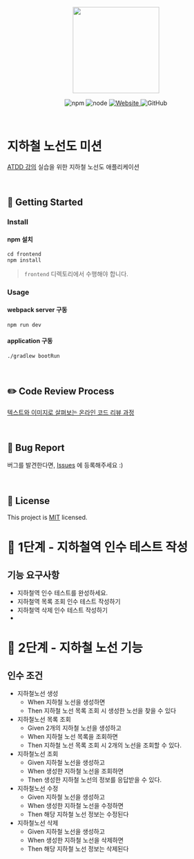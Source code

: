 <p align="center">
    <img width="200px;" src="https://raw.githubusercontent.com/woowacourse/atdd-subway-admin-frontend/master/images/main_logo.png"/>
</p>
<p align="center">
  <img alt="npm" src="https://img.shields.io/badge/npm-6.14.15-blue">
  <img alt="node" src="https://img.shields.io/badge/node-14.18.2-blue">
  <a href="https://edu.nextstep.camp/c/R89PYi5H" alt="nextstep atdd">
    <img alt="Website" src="https://img.shields.io/website?url=https%3A%2F%2Fedu.nextstep.camp%2Fc%2FR89PYi5H">
  </a>
  <img alt="GitHub" src="https://img.shields.io/github/license/next-step/atdd-subway-admin">
</p>

<br>

# 지하철 노선도 미션
[ATDD 강의](https://edu.nextstep.camp/c/R89PYi5H) 실습을 위한 지하철 노선도 애플리케이션

<br>

## 🚀 Getting Started

### Install
#### npm 설치
```
cd frontend
npm install
```
> `frontend` 디렉토리에서 수행해야 합니다.

### Usage
#### webpack server 구동
```
npm run dev
```
#### application 구동
```
./gradlew bootRun
```
<br>

## ✏️ Code Review Process
[텍스트와 이미지로 살펴보는 온라인 코드 리뷰 과정](https://github.com/next-step/nextstep-docs/tree/master/codereview)

<br>

## 🐞 Bug Report

버그를 발견한다면, [Issues](https://github.com/next-step/atdd-subway-admin/issues) 에 등록해주세요 :)

<br>

## 📝 License

This project is [MIT](https://github.com/next-step/atdd-subway-admin/blob/master/LICENSE.md) licensed.


# 🚀 1단계 - 지하철역 인수 테스트 작성

## 기능 요구사항
- 지하철역 인수 테스트를 완성하세요.
- 지하철역 목록 조회 인수 테스트 작성하기
- 지하철역 삭제 인수 테스트 작성하기
- 
# 🚀 2단계 - 지하철 노선 기능

## 인수 조건 
- 지하철노선 생성
  - When 지하철 노선을 생성하면 
  - Then 지하철 노선 목록 조회 시 생성한 노선을 찾을 수 있다
- 지하철노선 목록 조회 
  - Given 2개의 지하철 노선을 생성하고
  - When 지하철 노선 목록을 조회하면
  - Then 지하철 노선 목록 조회 시 2개의 노선을 조회할 수 있다.
- 지하철노선 조회
  - Given 지하철 노선을 생성하고
  - When 생성한 지하철 노선을 조회하면
  - Then 생성한 지하철 노선의 정보를 응답받을 수 있다.
- 지하철노선 수정
  - Given 지하철 노선을 생성하고
  - When 생성한 지하철 노선을 수정하면
  - Then 해당 지하철 노선 정보는 수정된다
- 지하철노선 삭제
  - Given 지하철 노선을 생성하고
  - When 생성한 지하철 노선을 삭제하면
  - Then 해당 지하철 노선 정보는 삭제된다

